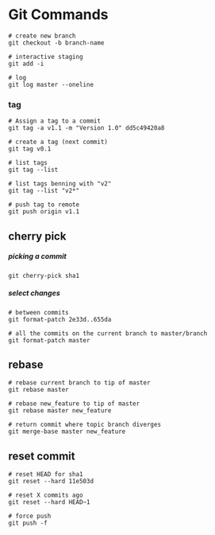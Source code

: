 
# Git Commands

```
# create new branch
git checkout -b branch-name

# interactive staging
git add -i

# log
git log master --oneline
```

### tag

```
# Assign a tag to a commit
git tag -a v1.1 -m "Version 1.0" dd5c49420a8

# create a tag (next commit)
git tag v0.1

# list tags
git tag --list

# list tags benning with "v2"
git tag --list "v2*"

# push tag to remote
git push origin v1.1
```
## cherry pick

##### picking a commit
```
git cherry-pick sha1
```

##### select changes
```
# between commits
git format-patch 2e33d..655da

# all the commits on the current branch to master/branch 
git format-patch master
```

## rebase
```
# rebase current branch to tip of master
git rebase master

# rebase new_feature to tip of master
git rebase master new_feature

# return commit where topic branch diverges
git merge-base master new_feature
```

## reset commit
```
# reset HEAD for sha1
git reset --hard 11e503d

# reset X commits ago
git reset --hard HEAD~1

# force push
git push -f
```
